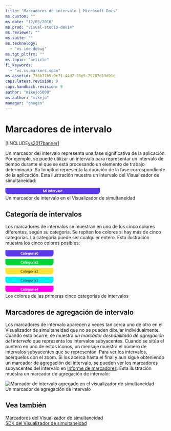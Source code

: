 ```yaml
---
title: "Marcadores de intervalo | Microsoft Docs"
ms.custom: ""
ms.date: "12/05/2016"
ms.prod: "visual-studio-dev14"
ms.reviewer: ""
ms.suite: ""
ms.technology: 
  - "vs-ide-debug"
ms.tgt_pltfrm: ""
ms.topic: "article"
f1_keywords: 
  - "vs.cv.markers.span"
ms.assetid: 736b7765-9c71-44d7-85e5-79787d13d91c
caps.latest.revision: 9
caps.handback.revision: 9
author: "mikejo5000"
ms.author: "mikejo"
manager: "ghogen"
---
```

# Marcadores de intervalo
[!INCLUDE[vs2017banner](../code-quality/includes/vs2017banner.md)]

Un marcador del intervalo representa una fase significativa de la aplicación.  Por ejemplo, se puede utilizar un intervalo para representar un intervalo de tiempo durante el que se está procesando un elemento de trabajo determinado.  Su longitud representa la duración de la fase correspondiente de la aplicación.  Esta ilustración muestra un intervalo del Visualizador de simultaneidad:  
  
 ![Marcador de intervalo en el visualizador de simultaneidad](../profiling/media/cvmarkerspan.png "CVMarkerSpan")  
Un marcador de intervalo en el Visualizador de simultaneidad  
  
## Categoría de intervalos  
 Los marcadores de intervalos se muestran en uno de los cinco colores diferentes, según su categoría.  Se repiten los colores si hay más de cinco categorías.  La categoría puede ser cualquier entero.  Esta ilustración muestra los cinco colores posibles:  
  
 ![Cinco intervalos en distintas categorías](../profiling/media/cvmarkerspancategory.png "CVMarkerSpanCategory")  
Los colores de las primeras cinco categorías de intervalos  
  
## Marcadores de agregación de intervalo  
 Los marcadores de intervalo aparecen a veces tan cerca uno de otro en el Visualizador de simultaneidad que no se pueden dibujar individualmente.  Cuando esto ocurre, se muestra *un marcador deshabilitado de agregación del intervalo* que representa los intervalos subyacentes.  Cuando se sitúa el puntero en uno de estos iconos, un mensaje muestra el número de intervalos subyacentes que se representan.  Para ver los intervalos, acérquelos con el zoom.  Si los acerca hasta el final y aun sigue obteniendo un marcador de agregación del intervalo, se pueden ver los marcadores subyacentes del intervalo en [Informe de marcadores](../profiling/markers-report.md).  Esta ilustración muestra un marcador de agregación de intervalo:  
  
 ![Marcador de intervalo agregado en el visualizador de simultaneidad](../profiling/media/cvmarkerspanaggregate.png "CVMarkerSpanAggregate")  
Un marcador de agregación de intervalo  
  
## Vea también  
 [Marcadores del Visualizador de simultaneidad](../profiling/concurrency-visualizer-markers.md)   
 [SDK del Visualizador de simultaneidad](../profiling/concurrency-visualizer-sdk.md)